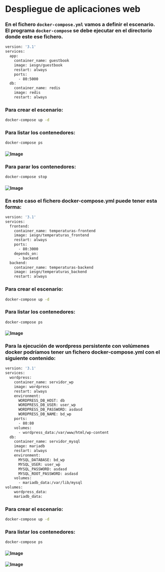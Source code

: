# Despliegue de aplicaciones web

### En el fichero `docker-compose.yml` vamos a definir el escenario. El programa `docker-compose` se debe ejecutar en el directorio donde este ese fichero. 

```sh
version: '3.1'
services:
  app:
    container_name: guestbook
    image: iesgn/guestbook
    restart: always
    ports:
      - 80:5000
  db:
    container_name: redis
    image: redis
    restart: always
```

### Para crear el escenario:

```sh
docker-compose up -d
```

### Para listar los contenedores:

```sh
docker-compose ps
```

#### ![Image](https://github.com/JesusFernandez1/PracticaDocker/blob/main/Docker/actividad5/Captura%20de%20pantalla%20(218).png)

### Para parar los contenedores:

```sh
docker-compose stop        
```

#### ![Image](https://github.com/JesusFernandez1/PracticaDocker/blob/main/Docker/actividad5/Captura%20de%20pantalla%20(219).png)

### En este caso el fichero docker-compose.yml puede tener esta forma:

```sh
version: '3.1'
services:
  frontend:
    container_name: temperaturas-frontend
    image: iesgn/temperaturas_frontend
    restart: always
    ports:
      - 80:3000
    depends_on:
      - backend
  backend:
    container_name: temperaturas-backend
    image: iesgn/temperaturas_backend
    restart: always
```

### Para crear el escenario:

```sh
docker-compose up -d
```

### Para listar los contenedores:

```sh
docker-compose ps
```

#### ![Image](https://github.com/JesusFernandez1/PracticaDocker/blob/main/Docker/actividad5/Captura%20de%20pantalla%20(220).png)

### Para la ejecución de wordpress persistente con volúmenes docker podríamos tener un fichero docker-compose.yml con el siguiente contenido:

```sh
version: '3.1'
services:
  wordpress:
    container_name: servidor_wp
    image: wordpress
    restart: always
    environment:
      WORDPRESS_DB_HOST: db
      WORDPRESS_DB_USER: user_wp
      WORDPRESS_DB_PASSWORD: asdasd
      WORDPRESS_DB_NAME: bd_wp
    ports:
      - 80:80
    volumes:
      - wordpress_data:/var/www/html/wp-content
  db:
    container_name: servidor_mysql
    image: mariadb
    restart: always
    environment:
      MYSQL_DATABASE: bd_wp
      MYSQL_USER: user_wp
      MYSQL_PASSWORD: asdasd
      MYSQL_ROOT_PASSWORD: asdasd
    volumes:
      - mariadb_data:/var/lib/mysql
volumes:
    wordpress_data:
    mariadb_data:
```

### Para crear el escenario:

```sh
docker-compose up -d
```

### Para listar los contenedores:

```sh
docker-compose ps
```

#### ![Image](https://github.com/JesusFernandez1/PracticaDocker/blob/main/Docker/actividad5/Captura%20de%20pantalla%20(221).png)

#### ![Image](https://github.com/JesusFernandez1/PracticaDocker/blob/main/Docker/actividad5/Captura%20de%20pantalla%20(222).png)
